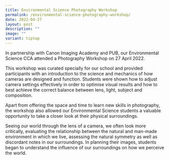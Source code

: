 ```yaml
---
title: Environmental Science Photography Workshop
permalink: /environmental-science-photography-workshop/
date: 2022-04-27
layout: post
description: ""
image: ""
variant: tiptap
---
```

<p>In partnership with Canon Imaging Academy and PUB, our Environmental Science
CCA attended a Photography Workshop on 27 April 2022.</p>
<p>This workshop was curated specially for our school and provided participants
with an introduction to the science and mechanics of how cameras are designed
and function. Students were shown how to adjust camera settings effectively
in order to optimise visual results and how to best achieve the correct
balance between lens, light, subject and composition.</p>
<p>Apart from offering the space and time to learn new skills in photography,
the workshop also allowed our Environmental Science students a valuable
opportunity to take a closer look at their physical surroundings.</p>
<p>Seeing our world through the lens of a camera, we often look more critically,
evaluating the relationship between the natural and man-made environment
in which we live, assessing the natural symmetry as well as discordant
notes in our surroundings. In planning their images, students began to
understand the influence of our surroundings on how we perceive the world.</p>
<p></p>